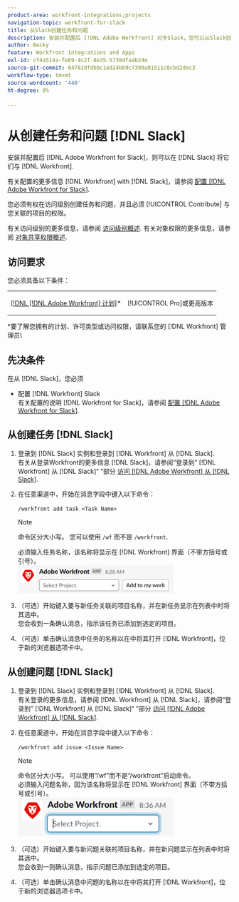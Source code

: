 ```yaml
---
product-area: workfront-integrations;projects
navigation-topic: workfront-for-slack
title: 从Slack创建任务和问题
description: 安装并配置后 [!DNL Adobe Workfront] 对于Slack，您可以从Slack创建任务和问题，并将它们与Workfront中的项目相关联。
author: Becky
feature: Workfront Integrations and Apps
exl-id: cf4a514a-fe69-4c2f-8e35-5738dfaab24e
source-git-commit: 04782dfdb8c1ed24bb9c7399a01511c0cbd2dec3
workflow-type: tm+mt
source-wordcount: '440'
ht-degree: 0%

---
```


# 从创建任务和问题 [!DNL Slack]

安装并配置后 [!DNL Adobe Workfront for Slack]，则可以在 [!DNL Slack] 将它们与 [!DNL Workfront].

有关配置的更多信息 [!DNL Workfront] with [!DNL Slack]，请参阅 [配置 [!DNL Adobe Workfront for Slack]](../../workfront-integrations-and-apps/using-workfront-with-slack/configure-workfront-for-slack.md).

您必须有权在访问级别创建任务和问题，并且必须 [!UICONTROL Contribute] 与您关联的项目的权限。

有关访问级别的更多信息，请参阅 [访问级别概述](../../administration-and-setup/add-users/access-levels-and-object-permissions/access-levels-overview.md). 有关对象权限的更多信息，请参阅 [对象共享权限概述](../../workfront-basics/grant-and-request-access-to-objects/sharing-permissions-on-objects-overview.md).

## 访问要求

您必须具备以下条件：

<table style="table-layout:auto"> 
 <col> 
 </col> 
 <col> 
 </col> 
 <tbody> 
  <tr> 
   <td role="rowheader"><a href="https://www.workfront.com/plans" target="_blank">[!DNL [!DNL Adobe Workfront] 计划]</a>*</td> 
   <td> <p>[!UICONTROL Pro]或更高版本</p> </td> 
  </tr> 
 </tbody> 
</table>

&#42;要了解您拥有的计划、许可类型或访问权限，请联系您的 [!DNL Workfront] 管理员\

## 先决条件

在从 [!DNL Slack]，您必须

* 配置 [!DNL Workfront] Slack\
   有关配置的说明 [!DNL Workfront for Slack]，请参阅 [配置 [!DNL Adobe Workfront for Slack]](../../workfront-integrations-and-apps/using-workfront-with-slack/configure-workfront-for-slack.md).

## 从创建任务 [!DNL Slack]

1. 登录到 [!DNL Slack] 实例和登录到 [!DNL Workfront] 从 [!DNL Slack].\
   有关从登录Workfront的更多信息 [!DNL Slack]，请参阅“登录到” [!DNL Workfront] 从 [!DNL Slack]“ ”部分 [访问 [!DNL Adobe Workfront] 从 [!DNL Slack]](../../workfront-integrations-and-apps/using-workfront-with-slack/access-workfront-from-slack.md).

1. 在任意渠道中，开始在消息字段中键入以下命令：

   `/workfront add task <Task Name>`

   >[!NOTE]
   >
   >命令区分大小写。 您可以使用 `/wf` 而不是 `/workfront`.
   >  
   >必须输入任务名称，该名称将显示在 [!DNL Workfront] 界面（不带方括号或引号）。\
   >![add_task_to_project.png](assets/add-task-to-project-350x63.png)

1. （可选）开始键入要与新任务关联的项目名称，并在新任务显示在列表中时将其选中。\
   您会收到一条确认消息，指示该任务已添加到选定的项目。
1. （可选）单击确认消息中任务的名称以在中将其打开 [!DNL Workfront]，位于新的浏览器选项卡中。

## 从创建问题 [!DNL Slack]

1. 登录到 [!DNL Slack] 实例和登录到 [!DNL Workfront] 从 [!DNL Slack].\
   有关登录的更多信息，请参阅 [!DNL Workfront] 从 [!DNL Slack]，请参阅“登录到” [!DNL Workfront] 从 [!DNL Slack]“ ”部分 [访问 [!DNL Adobe Workfront] 从 [!DNL Slack]](../../workfront-integrations-and-apps/using-workfront-with-slack/access-workfront-from-slack.md).

1. 在任意渠道中，开始在消息字段中键入以下命令：

   `/workfront add issue <Issue Name>`

   >[!NOTE]
   >
   >命令区分大小写。 可以使用“/wf”而不是“/workfront”启动命令。 \
   >必须输入问题名称，因为该名称将显示在 [!DNL Workfront] 界面（不带方括号或引号）。\
   >![slack_add_issue_to_project.png](assets/slack-add-issue-to-project-350x88.png)

1. （可选）开始键入要与新问题关联的项目名称，并在新问题显示在列表中时将其选中。\
   您会收到一则确认消息，指示问题已添加到选定的项目。
1. （可选）单击确认消息中问题的名称以在中将其打开 [!DNL Workfront]，位于新的浏览器选项卡中。
